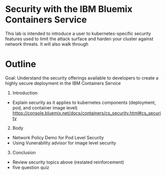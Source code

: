 # Security with the IBM Bluemix Containers Service


This lab is intended to introduce a user to kubernetes-specific security features used to limit the attack surface and harden your cluster against network threats. It will also walk through
# Outline
Goal: Understand the security offerings available to developers to create a highly secure deployment in the IBM Containers Service


1. Introduction

  * Explain security as it applies to kubernetes components (deployment, pod, and container image level)
  https://console.bluemix.net/docs/containers/cs_security.html#cs_security


2. Body
  * Network Policy Demo for Pod Level Security
  * Using Vunerability advisor for image level security


3. Conclusion
  * Review security topics above (restated reinforcement)
  * five question quiz
